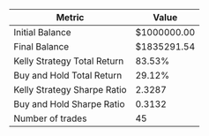 | Metric | Value |
| --- | --- |
| Initial Balance | $1000000.00 |
| Final Balance | $1835291.54 |
| Kelly Strategy Total Return | 83.53% |
| Buy and Hold Total Return | 29.12% |
| Kelly Strategy Sharpe Ratio | 2.3287 |
| Buy and Hold Sharpe Ratio | 0.3132 |
| Number of trades | 45 |
